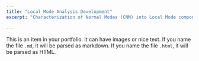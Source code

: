```yaml
---
title: "Local Mode Analysis Development"
excerpt: "Characterization of Normal Modes (CNM) into Local Mode components ![CNM](https://jantoniosantiz.github.io/jrodriguezantonio.github.io/images/Cr-S1-HIE-1.png)" 

---
```


This is an item in your portfolio. It can have images or nice text. If you name the file `.md`, it will be parsed as markdown. If you name the file `.html`, it will be parsed as HTML.